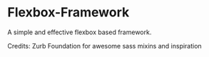 # Flexbox-Framework
A simple and effective flexbox based framework.


Credits:
Zurb Foundation for awesome sass mixins and inspiration
